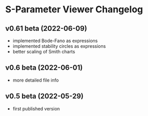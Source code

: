 S-Parameter Viewer Changelog
============================

v0.61 beta (2022-06-09)
----------------------

- implemented Bode-Fano as expressions
- implemented stability circles as expressions
- better scaling of Smith charts


v0.6 beta (2022-06-01)
----------------------

- more detailed file info


v0.5 beta (2022-05-29)
----------------------

- first published version
